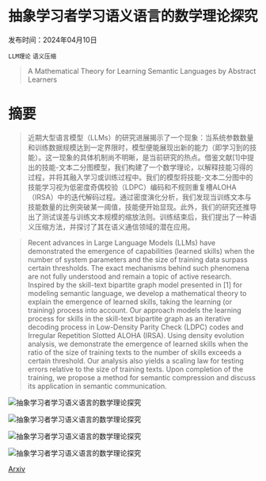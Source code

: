 # 抽象学习者学习语义语言的数学理论探究

发布时间：2024年04月10日

`LLM理论` `语义压缩`

> A Mathematical Theory for Learning Semantic Languages by Abstract Learners

# 摘要

> 近期大型语言模型（LLMs）的研究进展揭示了一个现象：当系统参数数量和训练数据规模达到一定界限时，模型便能展现出新的能力（即学习到的技能）。这一现象的具体机制尚不明晰，是当前研究的热点。借鉴文献[1]中提出的技能-文本二分图模型，我们构建了一个数学理论，以解释技能习得的过程，并将其融入学习或训练过程中。我们的模型将技能-文本二分图中的技能学习视为低密度奇偶校验（LDPC）编码和不规则重复槽ALOHA（IRSA）中的迭代解码过程。通过密度演化分析，我们发现当训练文本与技能数量的比例突破某一阈值，技能便开始显现。此外，我们的研究还推导出了测试误差与训练文本规模的缩放法则。训练结束后，我们提出了一种语义压缩方法，并探讨了其在语义通信领域的潜在应用。

> Recent advances in Large Language Models (LLMs) have demonstrated the emergence of capabilities (learned skills) when the number of system parameters and the size of training data surpass certain thresholds. The exact mechanisms behind such phenomena are not fully understood and remain a topic of active research. Inspired by the skill-text bipartite graph model presented in [1] for modeling semantic language, we develop a mathematical theory to explain the emergence of learned skills, taking the learning (or training) process into account. Our approach models the learning process for skills in the skill-text bipartite graph as an iterative decoding process in Low-Density Parity Check (LDPC) codes and Irregular Repetition Slotted ALOHA (IRSA). Using density evolution analysis, we demonstrate the emergence of learned skills when the ratio of the size of training texts to the number of skills exceeds a certain threshold. Our analysis also yields a scaling law for testing errors relative to the size of training texts. Upon completion of the training, we propose a method for semantic compression and discuss its application in semantic communication.

![抽象学习者学习语义语言的数学理论探究](../../../paper_images/2404.07009/skilltextequiv.png)

![抽象学习者学习语义语言的数学理论探究](../../../paper_images/2404.07009/Figurep.png)

![抽象学习者学习语义语言的数学理论探究](../../../paper_images/2404.07009/Figurep2.png)

![抽象学习者学习语义语言的数学理论探究](../../../paper_images/2404.07009/semnticdiagram.png)

[Arxiv](https://arxiv.org/abs/2404.07009)